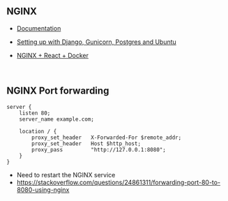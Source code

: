 ## NGINX

- [Documentation](https://www.nginx.com/)

- [Setting up with Django, Gunicorn, Postgres and Ubuntu](https://www.digitalocean.com/community/tutorials/how-to-set-up-django-with-postgres-nginx-and-gunicorn-on-ubuntu-16-04)

- [NGINX + React + Docker](https://medium.com/swlh/dockerizing-a-react-application-with-docker-and-nginx-19e88ef8e99a)

<br/>

## NGINX Port forwarding
```
server {
    listen 80;
    server_name example.com;

    location / {
        proxy_set_header   X-Forwarded-For $remote_addr;
        proxy_set_header   Host $http_host;
        proxy_pass         "http://127.0.0.1:8080";
    }
}
```
- Need to restart the NGINX service
- https://stackoverflow.com/questions/24861311/forwarding-port-80-to-8080-using-nginx
